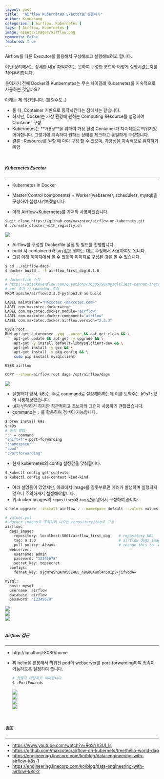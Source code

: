 ```yaml
---
layout: post
title:  "Airflow Kubernetes Exector로 실행하기"
author: Kimuksung
categories: [ Airflow, Kubernetes ]
tags: [ Airflow, Kubernetes ]
image: assets/images/airflow.png
comments: False
featured: True
---
```


Airflow를 다른 Executor를 활용해서 구성해보고 실행해보려고 합니다.

이번 정리에서는 상세한 내용 파악까지는 못하여 구성한 코드와 어떻게 실행시켰는지를 적어두려합니다.

들어가기 전에 Docker와 Kunbernetes는 무슨 차이길래 Kubernetes를 지속적으로 사용하는 것일까요?

아래는 제 의견입니다. (틀릴수도..)

- 둘 다, Container 기반으로 동작시킨다는 점에서는 같습니다.
- 하지만, Docker는 가상 환경에 원하는 Computing Resource를 설정하여 Container 구성
- Kubernetes는 **`가용성`**을 위하여 가상 환경 Container가 지속적으로 띄워져있어야합니다. 그렇기에 계속하여 원하는 상태를 체크하고 동일하게 구성합니다.
- 결론 : Resource를 원할 때 마다 구성 할 수 있으며, 가용성을 지속적으로 유지하기 위함

<br>

##### Kubernetes Exector
---
- Kubernetes in Docker
- Master(Control components) + Worker(webserver, schedulers, mysql)을 구성하여 실행시켜보겠습니다.

- 아래 Airflow+Kubernetes를 가져와 사용하겠습니다.

```bash
$ git clone https://github.com/maxcotec/airflow-on-kubernets.git
$ ./create_cluster_with_registry.sh
```

<img src="https://kimuksung.github.io/assets/images/kubernetesexecutor1.png"/>
<br/>

- Airflow를 구성할 Dockerfile 설정 및 빌드를 진행합니다.
- build 시 containerid와 tag 값은 원하는 대로 수정해서 사용하여도 됩니다.
- 그럼 아래 이미지에서 볼 수 있듯이 이미지로 구성된 것을 볼 수 있습니다.

```bash
$ cd ../airflow-dags
$ docker build . -t airflow_first_dag:0.1.0

# dockerfile 수정
# https://stackoverflow.com/questions/76585758/mysqlclient-cannot-install-via-pip-cannot-find-pkg-config-name-in-ubuntu
# apt 추가 시 spacebar 주의
FROM apache/airflow:2.3.3-python3.8 as build

LABEL maintainer="Maxcotec <maxcotec.com>"
LABEL com.maxcotec.docker=true
LABEL com.maxcotec.docker.module="airflow"
LABEL com.maxcotec.docker.component="airflow"
LABEL com.maxcotec.docker.airflow.version="2.3.3"

USER root
RUN apt-get autoremove -yqq --purge && apt-get clean && \
    apt-get update && apt-get -y upgrade && \
    apt-get -y install default-libmysqlclient-dev && \
    apt-get install -y gcc && \
    apt-get install -y pkg-config && \
    sudo pip install mysqlclient

USER airflow

COPY --chown=airflow:root dags /opt/airflow/dags
```

<img src="https://kimuksung.github.io/assets/images/kubernetesexecutor2.png"/>
<br/>

- 실행하기 앞서, k8s는 주로 command로 설정해야하는데 이를 도와주는 k9s가 있어 사용해보았습니다.
- ui가 빈약하긴 하지만 직관적이고 초보자라 그런지 사용하기 괜찮았습니다.
- command는 `:` 를 활용하여 검색이 가능합니다.

```bash
$ brew install k9s
$ k9s
# 동작 방법
":" = command
"shift+f"= port-forwarding
":namespace"
":pod"
":Portforwarding"
```

- 현재 kubernetes의 config 설정값을 맞춰줍니다.

```bash
$ kubectl config get-contexts
$ kubectl config use-context kind-kind
```

- 여러 설명들이 있었지만, 아래에서 image를 잘못부르면 에러가 발생하며 실행되지 않으니 주의하셔서 설정해야합니다.
- 위 docker images의 `repository`와 `tag` 값을 넣어서 구성하여 줍니다.

```bash
$ helm upgrade --install airflow . --namespace default --values values.yaml

# values.yml
# docker images로 조회하여 나오는 repository/tag로 구성
airflow:
  dags_image:
    repository: localhost:5001/airflow_first_dag    # repository URL
    tag: 0.1.0                                      # airflow dags image version
    pull_policy: Always                             # change this to `Always` if changes applied on same tagged image.
  webserver:
    username: admin
    password: "12345678"
    secret_key: topsecret
  configs:
    fernet_key: 9jgWYeShQAYRS5E4Gu_n9GoGAuml4n50IpS-jifVqdA=

mysql:
  host: mysql
  username: airflow
  database: airflow
  password: "12345678"
```

<img src="https://kimuksung.github.io/assets/images/kubernetesexecutor3.png"/>
<br/>

<img src="https://kimuksung.github.io/assets/images/kubernetesexecutor4.png"/>
<br/>

<img src="https://kimuksung.github.io/assets/images/kubernetesexecutor5.png"/>
<br/>

<br>

##### Airflow 접근
---
- http://localhost:8080/home
- 위 helm을 활용해서 띄워진 pod의 webserver를 port-forwarding하여 접속이 가능하도록 설정하여 줍니다.
    
    ```bash
    # 첫글자 대문자로 해야합니다.
    $ :PortFowards
    ```

    <img src="https://kimuksung.github.io/assets/images/kubernetesexecutor6.png"/>
    <br/>
    
    <img src="https://kimuksung.github.io/assets/images/kubernetesexecutor7.png"/>
    <br/>

    <img src="https://kimuksung.github.io/assets/images/kubernetesexecutor8.png"/>
    <br/>

    <img src="https://kimuksung.github.io/assets/images/kubernetesexecutor9.png"/>
    <br/>
    
<br>

##### 참조
---
- https://www.youtube.com/watch?v=RqSYh3UI_Is
- https://github.com/maxcotec/airflow-on-kubernets/tree/hello-world-dag
- https://engineering.linecorp.com/ko/blog/data-engineering-with-airflow-k8s-1
- https://engineering.linecorp.com/ko/blog/data-engineering-with-airflow-k8s-2